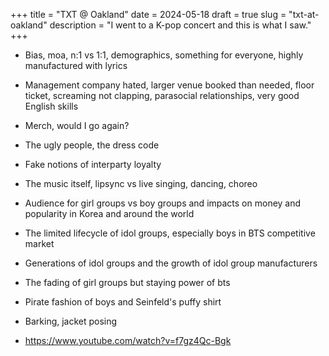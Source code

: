 +++
title = "TXT @ Oakland"
date = 2024-05-18
draft = true
slug = "txt-at-oakland"
description = "I went to a K-pop concert and this is what I saw."
+++

- Bias, moa, n:1 vs 1:1, demographics, something for everyone, highly manufactured with lyrics
- Management company hated, larger venue booked than needed, floor ticket, screaming not clapping, parasocial relationships, very good English skills
- Merch, would I go again?
- The ugly people, the dress code
- Fake notions of interparty loyalty
- The music itself, lipsync vs live singing, dancing, choreo
- Audience for girl groups vs boy groups and impacts on money and popularity in Korea and around the world
- The limited lifecycle of idol groups, especially boys in BTS competitive market
- Generations of idol groups and the growth of idol group manufacturers
- The fading of girl groups but staying power of bts
- Pirate fashion of boys and Seinfeld's puffy shirt
- Barking, jacket posing

- https://www.youtube.com/watch?v=f7gz4Qc-Bgk
